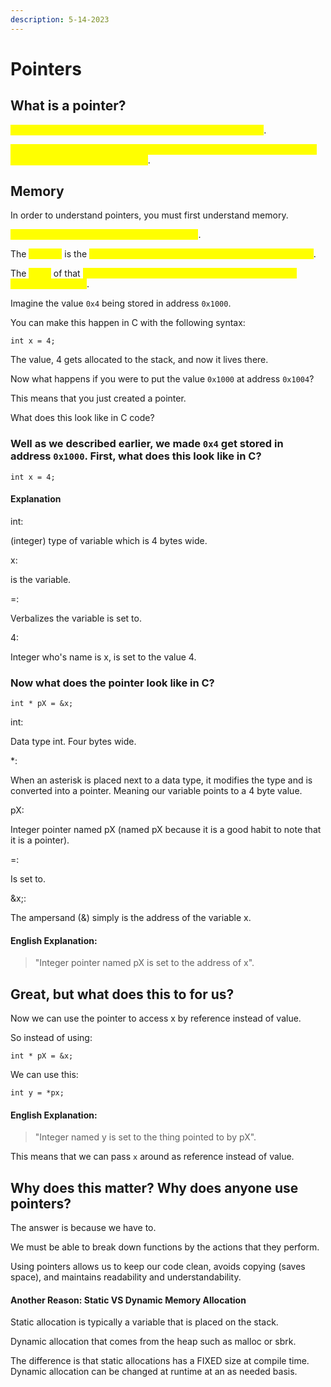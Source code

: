 ```yaml
---
description: 5-14-2023
---
```


# Pointers

## What is a pointer?

<mark style="color:yellow;">A pointer is simply just a value that happens to be an address</mark>.&#x20;

<mark style="color:yellow;">By setting the value of a variable = to the address of another address, that variable now POINTS to the other</mark>.

## Memory

In order to understand pointers, you must first understand memory.&#x20;

<mark style="color:yellow;">Memory will just have an address and a value</mark>.&#x20;

The <mark style="color:yellow;">address</mark> is the <mark style="color:yellow;">LOCATION of the MEMORY -- where the memory lives</mark>.

The <mark style="color:yellow;">value</mark> of that <mark style="color:yellow;">MEMORY is the DATA stored at that location -- what memory lives here</mark>.

Imagine the value `0x4` being stored in address `0x1000`.

You can make this happen in C with the following syntax:

```
int x = 4;
```

The value, 4 gets allocated to the stack, and now it lives there.

Now what happens if you were to put the value `0x1000` at address `0x1004`?

This means that you just created a pointer.&#x20;

What does this look like in C code?

### Well as we described earlier, we made `0x4` get stored in address `0x1000`. First, what does this look like in C?

```
int x = 4;
```

#### Explanation

int:

(integer) type of variable which is 4 bytes wide.

x:

is the variable.

\=:

Verbalizes the variable is set to.

4:

Integer who's name is x, is set to the value 4.

### Now what does the pointer look like in C?

```
int * pX = &x;
```

int:

Data type int. Four bytes wide.

\*:

When an asterisk is placed next to a data type, it modifies the type and is converted into a pointer. Meaning our variable points to a 4 byte value.

pX:

Integer pointer named pX (named pX because it is a good habit to note that it is a pointer).

\=:

Is set to.

\&x;:

The ampersand (&) simply is the address of the variable x.

#### English Explanation:

> "Integer pointer named pX is set to the address of x".

## Great, but what does this to for us?

Now we can use the pointer to access x by reference instead of value.

So instead of using:

```
int * pX = &x;
```

We can use this:

```
int y = *px;
```

#### English Explanation:

> "Integer named y is set to the thing pointed to by pX".

This means that we can pass `x` around as reference instead of value.

## Why does this matter? Why does anyone use pointers?

The answer is because we have to.

We must be able to break down functions by the actions that they perform.

Using pointers allows us to keep our code clean, avoids copying (saves space), and maintains readability and understandability.

#### Another Reason: Static VS Dynamic Memory Allocation

Static allocation is typically a variable that is placed on the stack.&#x20;

Dynamic allocation that comes from the heap such as malloc or sbrk.&#x20;

The difference is that static allocations has a FIXED size at compile time. Dynamic allocation can be changed at runtime at an as needed basis.
